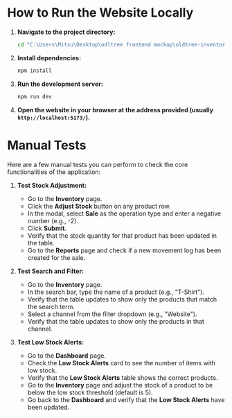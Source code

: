 # How to Run the Website Locally

1.  **Navigate to the project directory:**
    ```sh
    cd "C:\Users\Mitsu\Desktop\odltree frontend mockup\oldtree-inventory"
    ```
2.  **Install dependencies:**
    ```sh
    npm install
    ```
3.  **Run the development server:**
    ```sh
    npm run dev
    ```
4.  **Open the website in your browser at the address provided (usually `http://localhost:5173/`).**

# Manual Tests

Here are a few manual tests you can perform to check the core functionalities of the application:

1.  **Test Stock Adjustment:**
    *   Go to the **Inventory** page.
    *   Click the **Adjust Stock** button on any product row.
    *   In the modal, select **Sale** as the operation type and enter a negative number (e.g., -2).
    *   Click **Submit**.
    *   Verify that the stock quantity for that product has been updated in the table.
    *   Go to the **Reports** page and check if a new movement log has been created for the sale.

2.  **Test Search and Filter:**
    *   Go to the **Inventory** page.
    *   In the search bar, type the name of a product (e.g., "T-Shirt").
    *   Verify that the table updates to show only the products that match the search term.
    *   Select a channel from the filter dropdown (e.g., "Website").
    *   Verify that the table updates to show only the products in that channel.

3.  **Test Low Stock Alerts:**
    *   Go to the **Dashboard** page.
    *   Check the **Low Stock Alerts** card to see the number of items with low stock.
    *   Verify that the **Low Stock Alerts** table shows the correct products.
    *   Go to the **Inventory** page and adjust the stock of a product to be below the low stock threshold (default is 5).
    *   Go back to the **Dashboard** and verify that the **Low Stock Alerts** have been updated.

